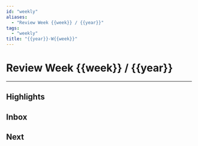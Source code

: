 ```yaml
---
id: "weekly"
aliases:
  - "Review Week {{week}} / {{year}}"
tags:
  - "weekly"
title: "{{year}}-W{{week}}"
---
```


# Review Week {{week}} / {{year}}

---

## Highlights

## Inbox

## Next

